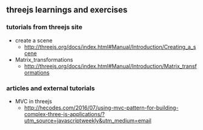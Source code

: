 ## threejs learnings and exercises

### tutorials from threejs site
- create a scene
  - http://threejs.org/docs/index.html#Manual/Introduction/Creating_a_scene
- Matrix_transformations
  - http://threejs.org/docs/index.html#Manual/Introduction/Matrix_transformations
  
### articles and external tutorials
- MVC in threejs
  - http://hecodes.com/2016/07/using-mvc-pattern-for-building-complex-three-js-applications/?utm_source=javascriptweekly&utm_medium=email
